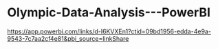 # Olympic-Data-Analysis---PowerBI

https://app.powerbi.com/links/d-I6KVXEn1?ctid=09bd1956-edda-4e9a-9543-7c7aa2cf4e81&pbi_source=linkShare
